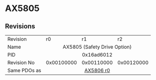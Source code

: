 # AX5805

## Revisions
<table>
<tr>
<td>Revision</td>
<td>r0</td>
<td>r1</td>
<td>r2</td>
</tr>
<tr>
<td>Name</td>
<td colspan=3 align="center">AX5805 (Safety Drive Option)</td>
</tr>
<tr>
<td>PID</td>
<td colspan=3 align="center">0x16ad6012</td>
</tr>
<tr>
<td>Revision No</td>
<td>0x00100000</td>
<td>0x00110000</td>
<td>0x00120000</td>
</tr>
<tr>
<td>Same PDOs as</td>
<td colspan=3 align="center"><a href="AX5806.md">AX5806 r0</a></td>
</tr>
</table>
